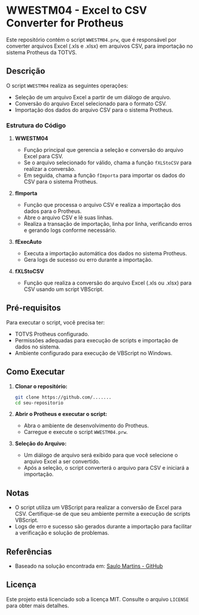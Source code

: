# WWESTM04 - Excel to CSV Converter for Protheus

Este repositório contém o script `WWESTM04.prw`, que é responsável por converter arquivos Excel (.xls e .xlsx) em arquivos CSV, para importação no sistema Protheus da TOTVS.

## Descrição

O script `WWESTM04` realiza as seguintes operações:
- Seleção de um arquivo Excel a partir de um diálogo de arquivo.
- Conversão do arquivo Excel selecionado para o formato CSV.
- Importação dos dados do arquivo CSV para o sistema Protheus.

### Estrutura do Código

1. **WWESTM04**
   - Função principal que gerencia a seleção e conversão do arquivo Excel para CSV.
   - Se o arquivo selecionado for válido, chama a função `fXLStoCSV` para realizar a conversão.
   - Em seguida, chama a função `fImporta` para importar os dados do CSV para o sistema Protheus.

2. **fImporta**
   - Função que processa o arquivo CSV e realiza a importação dos dados para o Protheus.
   - Abre o arquivo CSV e lê suas linhas.
   - Realiza a transação de importação, linha por linha, verificando erros e gerando logs conforme necessário.

3. **fExecAuto**
   - Executa a importação automática dos dados no sistema Protheus.
   - Gera logs de sucesso ou erro durante a importação.

4. **fXLStoCSV**
   - Função que realiza a conversão do arquivo Excel (.xls ou .xlsx) para CSV usando um script VBScript.

## Pré-requisitos

Para executar o script, você precisa ter:
- TOTVS Protheus configurado.
- Permissões adequadas para execução de scripts e importação de dados no sistema.
- Ambiente configurado para execução de VBScript no Windows.

## Como Executar

1. **Clonar o repositório:**
   ```sh
   git clone https://github.com/.......
   cd seu-repositorio
   ```

2. **Abrir o Protheus e executar o script:**
   - Abra o ambiente de desenvolvimento do Protheus.
   - Carregue e execute o script `WWESTM04.prw`.

3. **Seleção do Arquivo:**
   - Um diálogo de arquivo será exibido para que você selecione o arquivo Excel a ser convertido.
   - Após a seleção, o script converterá o arquivo para CSV e iniciará a importação.

## Notas

- O script utiliza um VBScript para realizar a conversão de Excel para CSV. Certifique-se de que seu ambiente permite a execução de scripts VBScript.
- Logs de erro e sucesso são gerados durante a importação para facilitar a verificação e solução de problemas.

## Referências

- Baseado na solução encontrada em: [Saulo Martins - GitHub](https://github.com/saulogm/advpl-excel)

## Licença

Este projeto está licenciado sob a licença MIT. Consulte o arquivo `LICENSE` para obter mais detalhes.
```


